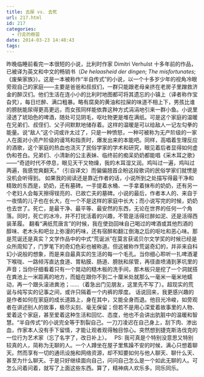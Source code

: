 ```yaml
---
title: 去屎 vs. 去死
url: 217.html
id: 217
categories:
  - 行走的樹苗
date: 2014-03-23 14:48:43
tags:
---
```


昨晚临睡前看完一本很短的小说，比利时作家 Dimitri Verhulst 十多年前的作品，已被译为英文和中文的畅销书（_De helaasheid der dingen_; _The misfortunates_; 《废柴家族》）。这是一本被称作“半自传式”的小说，以一个十多岁少年的视角冷眼旁观自己的家庭——主要是爸爸和叔叔们，一群只能跟老母亲挤在老房子里蹭救济金的醉汉们。他们生活在连小小的比利时地图都可将其遗忘的小镇上（译者称作宝旮旯），每日烂醉、满口粗暴。略有腐臭的黄油和拉屎的味道不相上下，男孩比谁的膀胱能尿得更高更远，而女孩同样能依靠这种方式涓涓地引来一群小鱼。小说里浸透了琥珀色的啤酒，随处可见阴毛，呕吐物更是堆在满纸。可是这个家庭的温暖在兄弟们、叔侄们、父子间默默地储存着。这样的温暖是可以给敌人一记左勾拳的能量。说“敌人”这个词或许太过了，只是一种愤怒，一种可被称为无产阶级的一家人在面对小资产阶级的谩骂和指责时，爆发出来的本能吧。同样，高唱着生理反应的酒歌，这个家庭的热血也浇灭了民俗学家的学术和研究，眼见着后者显得如何虚伪和苍白。兄弟们、小清新的公主表妹、临终前的痴呆奶奶都能唱《采木耳之歌》——“奇迹时代不停息，眼见天干又物燥，我的木耳湿又润。鸡叫过一遍，鸡叫过两遍，我感觉爽翻天。”（引自译文）而偏偏翘首企盼这段歌词的民俗学家们就愣是没机会听得到。 如果我的阅读还是靠近作者的话，小说所到之处描写得最干净和精致的东西是，奶奶，还有墓碑。一手提着水桶、一手拿着抹布的奶奶，还有另一个老妇人会每天擦得锃亮的、已故亡夫的墓碑。小说的最后，作者本人的、来自于一夜情的儿子也在长大，在一个不是这样的家庭中长大；而小说写完的时候，奶奶也去世了。死亡，是最干净、最平等、最安然的东西，无论在世界的任何一个角落。同时，死亡的冰冷，并不打扰活着的兴趣，不管是活得烂醉如泥、还是活得西装革履。 翻看“满纸荒唐言”的时候，我在使劲回味自己喝过的啤酒或其他烈酒的醇味、老木头和吧台上弥漫的朽味，还有宿醉和翻江倒海之后的呕吐和恶心味。那是荒诞还是真实？文学作品中的中式“荒诞派”在莫言获诺贝尔文学奖的时候已经是众所周知了，门罗笔下的奇幻色彩也被称道。但这被称作荒诞奇幻的，并非来自科幻小说般的想象，而是来自最真实的生活的每一个毛孔。当你细心聆听一扎啤酒灌下喉咙、一路倾泻直达食道、胃粘膜、肠道、膀胱和尿管，再径直喷涌到茅坑里的声音；当你仔细看着只有一个晃动的糙木板的洗手间，那木板只是挖了一个洞就搭在粪池上一米距离的地方，而蛆在跟你不到二十厘米处就那么一毫米一毫米地蠕动，再一个跟头滚进粪池；……（着急出门见朋友，这里先不写了）。超现实的荒诞与纯写实的记事之间，或许只隔着一个内裤的厚度。 话说回来，我更感兴趣的是作者如何在家庭的成长道路上，身在其中，又能全身而退。他目光冷峻，如旁观者在讲述别人的故事，极尽尖刻、毫无保留；但若不是用心深爱着故事里的人物、爱着这个家庭，甚至爱着这种生活和回忆、态度，他也不会讲出肮脏中的温暖和智慧。“半自传式”的小说完全等于割裂自己。一刀刀凌迟在自己身上，刮下肉、渗出血，作家本人没有手下留情，才能让观者观得触目惊心。突然想到捷克斯洛伐克的一位行为艺术家（忘了名字了，改日补上）。   PS: 我可真是个特别没意思又特别较真的人，简称为无聊的人。一个人蹲坐在屋子里焦躁不安的时候，满心只想着聊天。然而享有一切的通讯设施和网络资源，却不知要如何与他人聊天、聊什么天、甚至为什么聊天。于是只好继续面向自己，问问自己怎么是一个如此无聊的人。可怎么问着问着，就写了上面这些东西。算了，精神病人欢乐多。同乐同乐。